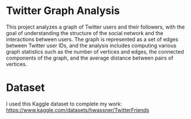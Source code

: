 # Twitter Graph Analysis
This project analyzes a graph of Twitter users and their followers, with the goal of understanding the structure of the social network and the interactions between users. The graph is represented as a set of edges between Twitter user IDs, and the analysis includes computing various graph statistics such as the number of vertices and edges, the connected components of the graph, and the average distance between pairs of vertices.
# Dataset
I used this Kaggle dataset to complete my work: https://www.kaggle.com/datasets/hwassner/TwitterFriends
